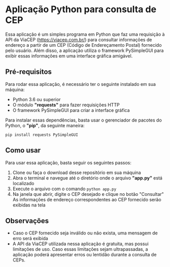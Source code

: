 # Aplicação Python para consulta de CEP
Essa aplicação é um simples programa em Python que faz uma requisição à API da ViaCEP (https://viacep.com.br/) para consultar informações de endereço a partir de um CEP (Código de Endereçamento Postal) fornecido pelo usuário. Além disso, a aplicação utiliza o framework PySimpleGUI para exibir essas informações em uma interface gráfica amigável.

## Pré-requisitos
Para rodar essa aplicação, é necessário ter o seguinte instalado em sua máquina:

- Python 3.6 ou superior
- O módulo **"requests"** para fazer requisições HTTP
- O framework PySimpleGUI para criar a interface gráfica

Para instalar essas dependências, basta usar o gerenciador de pacotes do Python, o **"pip"**, da seguinte maneira:

```pip install requests PySimpleGUI```

## Como usar
Para usar essa aplicação, basta seguir os seguintes passos:

1. Clone ou faça o download desse repositório em sua máquina
2. Abra o terminal e navegue até o diretório onde o arquivo **"app.py"** está localizado
3. Execute o arquivo com o comando ```python app.py```
4. Na janela que abrir, digite o CEP desejado e clique no botão "Consultar"
As informações de endereço correspondentes ao CEP fornecido serão exibidas na tela

## Observações

- Caso o CEP fornecido seja inválido ou não exista, uma mensagem de erro será exibida
- A API da ViaCEP utilizada nessa aplicação é gratuita, mas possui limitações de uso. Caso essas limitações sejam ultrapassadas, a aplicação poderá apresentar erros ou lentidão durante a consulta de CEPs.
